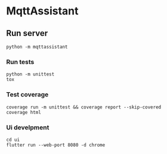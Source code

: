 # MqttAssistant

## Run server
```
python -m mqttassistant
```

### Run tests
```
python -m unittest
tox
```

### Test coverage
```
coverage run -m unittest && coverage report --skip-covered
coverage html
```

### Ui develpment
```
cd ui
flutter run --web-port 8080 -d chrome
```
